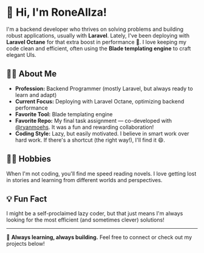 # 👋 Hi, I'm RoneAllza!

I'm a backend developer who thrives on solving problems and building robust applications, usually with **Laravel**. Lately, I've been deploying with **Laravel Octane** for that extra boost in performance 🚀. I love keeping my code clean and efficient, often using the **Blade templating engine** to craft elegant UIs.

## 👨‍💻 About Me

- **Profession:** Backend Programmer (mostly Laravel, but always ready to learn and adapt)
- **Current Focus:** Deploying with Laravel Octane, optimizing backend performance
- **Favorite Tool:** Blade templating engine
- **Favorite Repo:** My final task assignment — co-developed with [@ryanmoehs](https://github.com/ryanmoehs). It was a fun and rewarding collaboration!
- **Coding Style:** Lazy, but easily motivated. I believe in smart work over hard work. If there's a shortcut (the right way!), I'll find it 😄.

## 🏃‍♂️ Hobbies

When I'm not coding, you'll find me speed reading novels. I love getting lost in stories and learning from different worlds and perspectives.

## 💡 Fun Fact

I might be a self-proclaimed lazy coder, but that just means I'm always looking for the most efficient (and sometimes clever) solutions!

---

🌱 **Always learning, always building.** Feel free to connect or check out my projects below!
